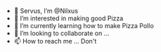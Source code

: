- 👋 Servus, I’m @Nilxus
- 👀 I’m interested in making good Pizza
- 🌱 I’m currently learning how to make Pizza Pollo
- 💞️ I’m looking to collaborate on ...
- 📫 How to reach me ... Don't

<!---
Nilxus/Nilxus is a ✨ special ✨ repository because its `README.md` (this file) appears on your GitHub profile.
You can click the Preview link to take a look at your changes.
--->
